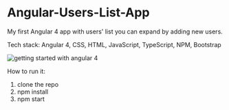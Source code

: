 # Angular-Users-List-App
My first Angular 4 app with users' list you can expand by adding new users.

Tech stack: Angular 4, CSS, HTML, JavaScript, TypeScript, NPM, Bootstrap

![getting started with angular 4](https://user-images.githubusercontent.com/17829904/31628681-bb618c18-b2b1-11e7-84dc-80371967760d.png)

How to run it:
  1. clone the repo
  2. npm install
  3. npm start
